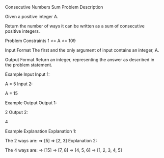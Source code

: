 Consecutive Numbers Sum
Problem Description

Given a positive integer A.

Return the number of ways it can be written as a sum of consecutive positive integers.



Problem Constraints
1 <= A <= 109



Input Format
The first and the only argument of input contains an integer, A.



Output Format
Return an integer, representing the answer as described in the problem statement.



Example Input
Input 1:

 A = 5
Input 2:

 A = 15


Example Output
Output 1:

 2
Output 2:

 4


Example Explanation
Explanation 1:

 The 2 ways are:
 => [5]
 => [2, 3]
Explanation 2:

 The 4 ways are:
 => [15]
 => [7, 8]
 => [4, 5, 6] 
 => [1, 2, 3, 4, 5]